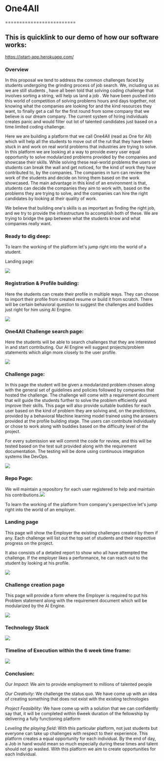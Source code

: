 # **One4All**
=========================
## This is quicklink to our demo of how our software works:
https://jstart-app.herokuapp.com/
### Overview

In this proposal we tend to address the common challenges faced by
students undergoing the grinding process of job search. We, including us
as we are still students , have all been told that solving coding
challenge that involves sorting a string, will help us land a job . We
have been pushed into this world of competition of solving problems
hours and days together, not knowing what the companies are looking for
and the kind resources they want, to finally get a call for the first
round from some company that we believe is our dream company. The
current system of hiring individuals creates panic and would filter out
lot of talented candidates just based on a time limited coding
challenge.

Here we are building a platform that we call One4All (read as One for
All) which will help all the students to move out of the rut that they
have been stuck in and work on real world problems that industries are
trying to solve. In this platform we are looking at a way to provide
every user equal opportunity to solve modularized problems provided by
the companies and showcase their skills. While solving these real-world
problems the users or students can break the wall and get noticed, for
the kind of work they have contributed to, by the companies. The
companies in turn can review the work of the students and decide on
hiring them based on the work showcased. The main advantage in this kind
of an environment is that, students can decide the companies they aim to
work with, based on the problems they are trying to solve, and the
companies can hire the right candidates by looking at their quality of
work.

We believe that building one's skills is as important as finding the
right job, and we try to provide the infrastructure to accomplish both
of these. We are trying to bridge the gap between what the students know
and what companies really want.

### Ready to dig deep:

To learn the working of the platform let's jump right into the world of
a student.

Landing page:

![](./media/image1.png)

### Registration & Profile building:

Here the students can create their profile in multiple ways. They can
choose to import their profile from created resume or build it from
scratch. There will be certain behavioral question to suggest the
challenges and buddies just right for him using AI Engine.

![](./media/image2.png)

### One4All Challenge search page:

Here the students will be able to search challenges that they are
interested in and start contributing. Our AI Engine will suggest
projects/problem statements which align more closely to the user
profile.

![](./media/image3.png)

### Challenge page:

In this page the student will be given a modularized problem chosen
along with the general set of guidelines and policies followed by
companies that hosted the challenge. The challenge will come with a
requirement document that will guide the students further to solve the
problem efficiently and improve their skills. This page will also
provide suitable buddies for each user based on the kind of problem they
are solving and, on the predictions, provided by a behavioral Machine
learning model trained using the answers provided at the profile
building stage. The users can contribute individually or chose to work
along with buddies based on the difficulty level of the project.

For every submission we will commit the code for review, and this will
be tested based on the test suit provided along with the requirement
documentation. The testing will be done using continuous integration
systems like DevOps.

![](./media/image4.png)

### Repo Page: 

We will maintain a repository for each user registered to help and
maintain his contributions.![](./media/image5.png)

To learn the working of the platform from company's perspective let's
jump right into the world of an employer.

### Landing page

This page will show the Employer the existing challenges created by them
if any. Each challenge will list out the top set of students and their
respective progress on the project.

It also consists of a detailed report to show who all have attempted the
challenge. If the employer likes a performance, he can reach out to the
student by looking at his profile.

![](./media/image6.png)

### Challenge creation page

This page will provide a form where the Employer is required to put his
Problem statement along with the requirement document which will be
modularized by the AI Engine.

![](./media/image7.png)

### Technology Stack

![](./media/image8.png)

### Timeline of Execution within the 6 week time frame:

![](./media/image9.png)

### Conclusion:

*Our Impact*: We aim to provide employment to millions of talented
people

*Our Creativity*: We challenge the status quo. We have come up with an
idea of creating something that does not exist with the existing
technologies

*Project Feasibility:* We have come up with a solution that we can
confidently say that, it will be completed within 6week duration of the
fellowship by delivering a fully functioning platform

*Leveling the playing field*: With this particular platform, not just
students but everyone can take up challenges with respect to their
experience. This platform creates a equal opportunity for each
individual. By the end of day, a Job in hand would mean so much
especially during these times and talent should not go wasted. With this
platform we aim to create opportunities for each Individual.

